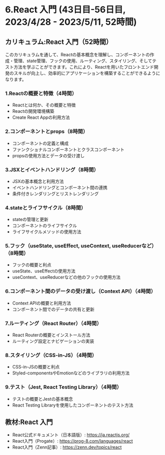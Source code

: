 # 6.React 入門 (43日目-56日目, 2023/4/28 - 2023/5/11, 52時間)

## カリキュラム:React 入門（52時間）
このカリキュラムを通して、Reactの基本概念を理解し、コンポーネントの作成・管理、state管理、フックの使用、ルーティング、スタイリング、そしてテスト方法を学ぶことができます。これにより、Reactを用いたフロントエンド開発のスキルが向上し、効率的にアプリケーションを構築することができるようになります。
### 1.Reactの概要と特徴（4時間）
- Reactとは何か、その概要と特徴
- Reactの開発環境構築
- Create React Appの利用方法
### 2.コンポーネントとprops（8時間）
- コンポーネントの定義と構成
- ファンクショナルコンポーネントとクラスコンポーネント
- propsの使用方法とデータの受け渡し
### 3.JSXとイベントハンドリング（8時間）
- JSXの基本概念と利用方法
- イベントハンドリングとコンポーネント間の連携
- 条件付きレンダリングとリストレンダリング
### 4.stateとライフサイクル（8時間）
- stateの管理と更新
- コンポーネントのライフサイクル
- ライフサイクルメソッドの使用方法
### 5.フック（useState, useEffect, useContext, useReducerなど）（8時間）
- フックの概要と利点
- useState、useEffectの使用方法
- useContext、useReducerなどの他のフックの使用方法
### 6.コンポーネント間のデータの受け渡し（Context API）（4時間）
- Context APIの概要と利用方法
- コンポーネント間でのデータの共有と更新
### 7.ルーティング（React Router）（4時間）
- React Routerの概要とインストール方法
- ルーティング設定とナビゲーションの実装
### 8.スタイリング（CSS-in-JS）（4時間）
- CSS-in-JSの概要と利点
- Styled-componentsやEmotionなどのライブラリの利用方法
### 9.テスト（Jest, React Testing Library）（4時間）
- テストの概要とJestの基本概念
- React Testing Libraryを使用したコンポーネントのテスト方法

## 教材:React 入門
- React公式ドキュメント（日本語版）: https://ja.reactjs.org/
- React入門（Progate）: https://prog-8.com/languages/react
- React入門（Zenn記事）: https://zenn.dev/topics/react
